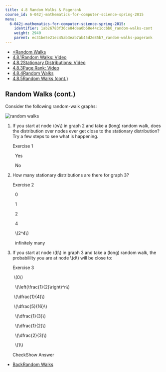 ```yaml
---
title: 4.8 Random Walks & Pagerank
course_id: 6-042j-mathematics-for-computer-science-spring-2015
menu:
  6-042j-mathematics-for-computer-science-spring-2015:
    identifier: 1ab26783f36ce84dea0b68e44c1ccbb6_random-walks-cont
    weight: 2940
    parent: ec31be5e21ec45ab3eab7ab45d2e85b7_random-walks-pagerank
---
```

*   [<Random Walks](/courses/electrical-engineering-and-computer-science/6-042j-mathematics-for-computer-science-spring-2015/probability/random-walks-pagerank/random-walks-0)
*   [4.8.1Random Walks: Video](/courses/electrical-engineering-and-computer-science/6-042j-mathematics-for-computer-science-spring-2015/probability/random-walks-pagerank)
*   [4.8.2Stationary Distributions: Video](/courses/electrical-engineering-and-computer-science/6-042j-mathematics-for-computer-science-spring-2015/probability/random-walks-pagerank/stationary-distributions-video)
*   [4.8.3Page Rank: Video](/courses/electrical-engineering-and-computer-science/6-042j-mathematics-for-computer-science-spring-2015/probability/random-walks-pagerank/page-rank-video)
*   [4.8.4Random Walks](/courses/electrical-engineering-and-computer-science/6-042j-mathematics-for-computer-science-spring-2015/probability/random-walks-pagerank/random-walks-0)
*   [4.8.5Random Walks (cont.)](/courses/electrical-engineering-and-computer-science/6-042j-mathematics-for-computer-science-spring-2015/probability/random-walks-pagerank/random-walks-cont)

Random Walks (cont.)
--------------------

Consider the following random-walk graphs:

![random walks](/courses/electrical-engineering-and-computer-science/6-042j-mathematics-for-computer-science-spring-2015/probability/random-walks-pagerank/random-walks-cont/random_walk.jpg)

1.  If you start at node \\(w\\) in graph 2 and take a (long) random walk, does the distribution over nodes ever get close to the stationary distribution? Try a few steps to see what is happening.
    
    Exercise 1
    
    &nbsp; Yes&nbsp;
    
    &nbsp; No&nbsp;
    
2.  How many stationary distributions are there for graph 3?
    
    Exercise 2
    
    &nbsp; 0&nbsp;
    
    &nbsp; 1&nbsp;
    
    &nbsp; 2&nbsp;
    
    &nbsp; 4&nbsp;
    
    &nbsp; \\(2^4\\)&nbsp;
    
    &nbsp; infinitely many&nbsp;
    
3.  If you start at node \\(b\\) in graph 3 and take a (long) random walk, the probabililty you are at node \\(d\\) will be close to:
    
    Exercise 3
    
    &nbsp;\\(0\\)&nbsp;
    
    &nbsp; \\(\\left(\\frac{1}{2}\\right)^n\\)&nbsp;
    
    &nbsp;\\(\\dfrac{1}{4}\\)&nbsp;
    
    &nbsp;\\(\\dfrac{5}{16}\\)&nbsp;
    
    &nbsp; \\(\\dfrac{1}{3}\\)&nbsp;
    
    &nbsp; \\(\\dfrac{1}{2}\\)&nbsp;
    
    &nbsp; \\(\\dfrac{2}{3}\\)&nbsp;
    
    &nbsp; \\(1\\)&nbsp;
    
    CheckShow Answer
    

*   [BackRandom Walks](/courses/electrical-engineering-and-computer-science/6-042j-mathematics-for-computer-science-spring-2015/probability/random-walks-pagerank/random-walks-0)